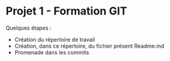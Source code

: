 # Projet 1 - Formation GIT
Quelques étapes :
* Création du répertoire de travail
* Création, dans ce répertoire, du fichier présent Readme.md
* Promenade dans les commits
